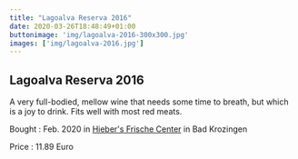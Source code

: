 ```yaml
---
title: "Lagoalva Reserva 2016"
date: 2020-03-26T18:48:49+01:00
buttonimage: 'img/lagoalva-2016-300x300.jpg'
images: ['img/lagoalva-2016.jpg']
---
```


Lagoalva Reserva 2016
----

A very full-bodied, mellow wine that needs some time to breath, but which is
a joy to drink. Fits well with most red meats.

Bought
: Feb. 2020 in [Hieber's Frische Center](https://www.hieber.de/html/filialen/bad_krozingen.html?modul=42&filiale=30)
  in Bad Krozingen

Price
: 11.89 Euro
